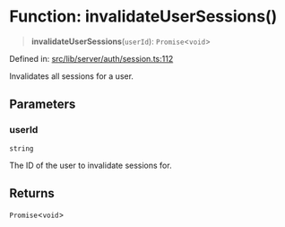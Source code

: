# Function: invalidateUserSessions()

> **invalidateUserSessions**(`userId`): `Promise`\<`void`\>

Defined in: [src/lib/server/auth/session.ts:112](https://github.com/andrewski04/SvelteKit-Template/blob/f0b9cd97c48d96681ee3ffe7effd53d4bdf784a1/src/lib/server/auth/session.ts#L112)

Invalidates all sessions for a user.

## Parameters

### userId

`string`

The ID of the user to invalidate sessions for.

## Returns

`Promise`\<`void`\>
